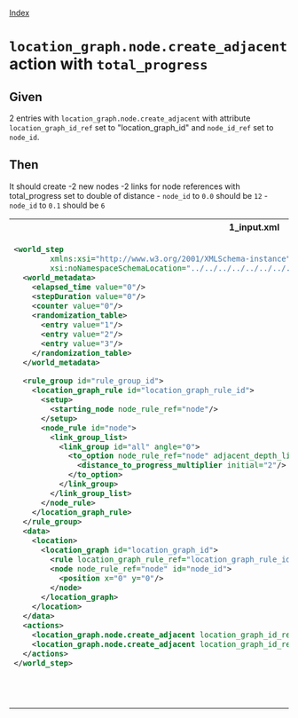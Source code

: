 [Index](./index.md)
# `location_graph.node.create_adjacent` action with `total_progress`
## Given
2 entries with `location_graph.node.create_adjacent` with attribute `location_graph_id_ref` set to "location_graph_id"
and `node_id_ref` set to `node_id`.


## Then
It should create
  -2 new nodes
  -2 links for node references with total_progress set to double of distance
    - `node_id` to `0.0` should be `12`
    - `node_id` to `0.1` should be `6`
<table>
<tr>
<th>1_input.xml</th>
<th>2_expected.xml</th>
</tr>
<tr>
<td style="vertical-align:top">
  
```xml
<world_step
        xmlns:xsi="http://www.w3.org/2001/XMLSchema-instance"
        xsi:noNamespaceSchemaLocation="../../../../../../../../../../../../world_step.xsd">
  <world_metadata>
    <elapsed_time value="0"/>
    <stepDuration value="0"/>
    <counter value="0"/>
    <randomization_table>
      <entry value="1"/>
      <entry value="2"/>
      <entry value="3"/>
    </randomization_table>
  </world_metadata>

  <rule_group id="rule_group_id">
    <location_graph_rule id="location_graph_rule_id">
      <setup>
        <starting_node node_rule_ref="node"/>
      </setup>
      <node_rule id="node">
        <link_group_list>
          <link_group id="all" angle="0">
            <to_option node_rule_ref="node" adjacent_depth_limit="0" distance="2" maxDistance="4">
              <distance_to_progress_multiplier initial="2"/>
            </to_option>
          </link_group>
        </link_group_list>
      </node_rule>
    </location_graph_rule>
  </rule_group>
  <data>
    <location>
      <location_graph id="location_graph_id">
        <rule location_graph_rule_ref="location_graph_rule_id"/>
        <node node_rule_ref="node" id="node_id">
          <position x="0" y="0"/>
        </node>
      </location_graph>
    </location>
  </data>
  <actions>
    <location_graph.node.create_adjacent location_graph_id_ref="location_graph_id" node_id_ref="node_id"/>
    <location_graph.node.create_adjacent location_graph_id_ref="location_graph_id" node_id_ref="node_id"/>
  </actions>
</world_step>
```
  
</td>
<td style="vertical-align:top">

```xml
<world_step xmlns:xsi="http://www.w3.org/2001/XMLSchema-instance" xsi:noNamespaceSchemaLocation="../../../../../../../../../../../../world_step.xsd">
  <world_metadata>
    <elapsed_time value="0"/>
    <stepDuration value="0"/>
    <counter value="2"/>
    <randomization_table>
      <entry value="2"/>
      <entry value="3"/>
      <entry value="1"/>
    </randomization_table>
  </world_metadata>
  <rule_group id="rule_group_id">
    <location_graph_rule id="location_graph_rule_id">
      <setup>
        <starting_node node_rule_ref="node"/>
      </setup>
      <node_rule id="node">
        <link_group_list>
          <link_group id="all" angle="0">
            <to_option node_rule_ref="node" adjacent_depth_limit="0" distance="2" maxDistance="4">
              <distance_to_progress_multiplier initial="2"/>
            </to_option>
          </link_group>
        </link_group_list>
      </node_rule>
    </location_graph_rule>
  </rule_group>
  <data>
    <location>
      <location_graph id="location_graph_id">
        <rule location_graph_rule_ref="location_graph_rule_id"/>
        <node node_rule_ref="node" id="node_id">
          <position x="0" y="0"/>
          <link_to node_id_ref="0.0" total_progress="12"/>
          <link_to node_id_ref="0.1" total_progress="6"/>
        </node>
        <node node_rule_ref="node" id="0.0">
          <position x="6" y="0"/>
          <link_to node_id_ref="node_id" total_progress="12"/>
        </node>
        <node node_rule_ref="node" id="0.1">
          <position x="3" y="0"/>
          <link_to node_id_ref="node_id" total_progress="6"/>
        </node>
      </location_graph>
    </location>
  </data>
</world_step>
```

</td>
</tr>
</table>
